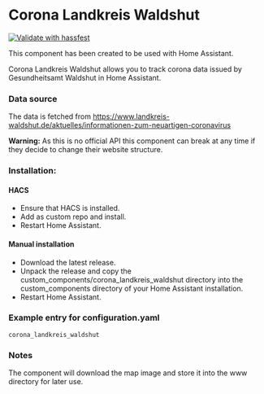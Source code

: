 # Corona Landkreis Waldshut

[![Validate with hassfest](https://github.com/Bouni/corona_landkreis_waldshut/actions/workflows/hassfest.yml/badge.svg)](https://github.com/Bouni/corona_landkreis_waldshut/actions/workflows/hassfest.yml)

This component has been created to be used with Home Assistant.

Corona Landkreis Waldshut allows you to track corona data issued by Gesundheitsamt Waldshut in Home Assistant.

### Data source

The data is fetched from https://www.landkreis-waldshut.de/aktuelles/informationen-zum-neuartigen-coronavirus

**Warning:**
As this is no official API this component can break at any time if they decide to change their website structure.

### Installation:

#### HACS

- Ensure that HACS is installed.
- Add as custom repo and install.
- Restart Home Assistant.

#### Manual installation

- Download the latest release.
- Unpack the release and copy the custom_components/corona_landkreis_waldshut directory into the custom_components directory of your Home Assistant installation.
- Restart Home Assistant.

### Example entry for configuration.yaml

```
corona_landkreis_waldshut
```

### Notes

The component will download the map image and store it into the www directory for later use.
